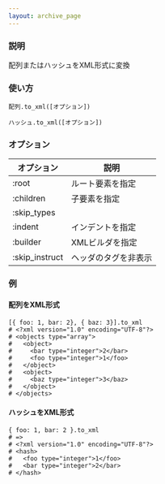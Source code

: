 ```yaml
---
layout: archive_page
---
```

### 説明
配列またはハッシュをXML形式に変換

### 使い方
    配列.to_xml([オプション])

    ハッシュ.to_xml([オプション])

### オプション

オプション          | 説明
---------------|---------
:root          | ルート要素を指定
:children      | 子要素を指定
:skip_types    |
:indent        | インデントを指定
:builder       | XMLビルダを指定
:skip_instruct | ヘッダのタグを非表示

### 例
#### 配列をXML形式
    [{ foo: 1, bar: 2}, { baz: 3}].to_xml
    # <?xml version="1.0" encoding="UTF-8"?>
    # <objects type="array">
    #   <object>
    #     <bar type="integer">2</bar>
    #     <foo type="integer">1</foo>
    #   </object>
    #   <object>
    #     <baz type="integer">3</baz>
    #   </object>
    # </objects>

#### ハッシュをXML形式
    { foo: 1, bar: 2 }.to_xml
    # =>
    # <?xml version="1.0" encoding="UTF-8"?>
    # <hash>
    #   <foo type="integer">1</foo>
    #   <bar type="integer">2</bar>
    # </hash>